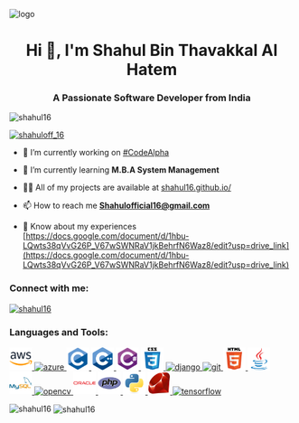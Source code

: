 ![logo](https://github.com/Shahul16/Shahul16/blob/main/Black%20Technology%20LinkedIn%20Banner.png)
<h1 align="center">Hi 👋, I'm Shahul Bin Thavakkal Al Hatem</h1>
<h3 align="center">A Passionate Software Developer from India</h3>
<p align="left"> <img src="https://komarev.com/ghpvc/?username=shahul16&label=Profile%20views&color=0e75b6&style=flat" alt="shahul16" /> </p>

<p align="left"> <a href="https://twitter.com/shahuloff_16" target="blank"><img src="https://img.shields.io/twitter/follow/shahuloff_16?logo=twitter&style=for-the-badge" alt="shahuloff_16" /></a> </p>

- 🔭 I’m currently working on [#CodeAlpha](https://github.com/Shahul16)

- 🌱 I’m currently learning **M.B.A System Management**

- 👨‍💻 All of my projects are available at [shahul16.github.io/](shahul16.github.io/)

- 📫 How to reach me **Shahulofficial16@gmail.com**

- 📄 Know about my experiences [https://docs.google.com/document/d/1hbu-LQwts38qVvG26P_V67wSWNRaV1jkBehrfN6Waz8/edit?usp=drive_link](https://docs.google.com/document/d/1hbu-LQwts38qVvG26P_V67wSWNRaV1jkBehrfN6Waz8/edit?usp=drive_link)

<h3 align="left">Connect with me:</h3>
<p align="left">
<a href="https://linkedin.com/in/shahul16" target="blank"><img align="center" src="https://raw.githubusercontent.com/rahuldkjain/github-profile-readme-generator/master/src/images/icons/Social/linked-in-alt.svg" alt="shahul16" height="30" width="40" /></a>


<h3 align="left">Languages and Tools:</h3>
<p align="left"> <a href="https://aws.amazon.com" target="_blank" rel="noreferrer"> <img src="https://raw.githubusercontent.com/devicons/devicon/master/icons/amazonwebservices/amazonwebservices-original-wordmark.svg" alt="aws" width="40" height="40"/> </a> <a href="https://azure.microsoft.com/en-in/" target="_blank" rel="noreferrer"> <img src="https://www.vectorlogo.zone/logos/microsoft_azure/microsoft_azure-icon.svg" alt="azure" width="40" height="40"/> </a> <a href="https://www.cprogramming.com/" target="_blank" rel="noreferrer"> <img src="https://raw.githubusercontent.com/devicons/devicon/master/icons/c/c-original.svg" alt="c" width="40" height="40"/> </a> <a href="https://www.w3schools.com/cpp/" target="_blank" rel="noreferrer"> <img src="https://raw.githubusercontent.com/devicons/devicon/master/icons/cplusplus/cplusplus-original.svg" alt="cplusplus" width="40" height="40"/> </a> <a href="https://www.w3schools.com/cs/" target="_blank" rel="noreferrer"> <img src="https://raw.githubusercontent.com/devicons/devicon/master/icons/csharp/csharp-original.svg" alt="csharp" width="40" height="40"/> </a> <a href="https://www.w3schools.com/css/" target="_blank" rel="noreferrer"> <img src="https://raw.githubusercontent.com/devicons/devicon/master/icons/css3/css3-original-wordmark.svg" alt="css3" width="40" height="40"/> </a> <a href="https://www.djangoproject.com/" target="_blank" rel="noreferrer"> <img src="https://cdn.worldvectorlogo.com/logos/django.svg" alt="django" width="40" height="40"/> </a> <a href="https://git-scm.com/" target="_blank" rel="noreferrer"> <img src="https://www.vectorlogo.zone/logos/git-scm/git-scm-icon.svg" alt="git" width="40" height="40"/> </a> <a href="https://www.w3.org/html/" target="_blank" rel="noreferrer"> <img src="https://raw.githubusercontent.com/devicons/devicon/master/icons/html5/html5-original-wordmark.svg" alt="html5" width="40" height="40"/> </a> <a href="https://www.java.com" target="_blank" rel="noreferrer"> <img src="https://raw.githubusercontent.com/devicons/devicon/master/icons/java/java-original.svg" alt="java" width="40" height="40"/> </a> <a href="https://www.mysql.com/" target="_blank" rel="noreferrer"> <img src="https://raw.githubusercontent.com/devicons/devicon/master/icons/mysql/mysql-original-wordmark.svg" alt="mysql" width="40" height="40"/> </a> <a href="https://opencv.org/" target="_blank" rel="noreferrer"> <img src="https://www.vectorlogo.zone/logos/opencv/opencv-icon.svg" alt="opencv" width="40" height="40"/> </a> <a href="https://www.oracle.com/" target="_blank" rel="noreferrer"> <img src="https://raw.githubusercontent.com/devicons/devicon/master/icons/oracle/oracle-original.svg" alt="oracle" width="40" height="40"/> </a> <a href="https://www.php.net" target="_blank" rel="noreferrer"> <img src="https://raw.githubusercontent.com/devicons/devicon/master/icons/php/php-original.svg" alt="php" width="40" height="40"/> </a> <a href="https://www.python.org" target="_blank" rel="noreferrer"> <img src="https://raw.githubusercontent.com/devicons/devicon/master/icons/python/python-original.svg" alt="python" width="40" height="40"/> </a> <a href="https://www.ruby-lang.org/en/" target="_blank" rel="noreferrer"> <img src="https://raw.githubusercontent.com/devicons/devicon/master/icons/ruby/ruby-original.svg" alt="ruby" width="40" height="40"/> </a> <a href="https://www.tensorflow.org" target="_blank" rel="noreferrer"> <img src="https://www.vectorlogo.zone/logos/tensorflow/tensorflow-icon.svg" alt="tensorflow" width="40" height="40"/> </a> </p>

<p><img align="left" src="https://github-readme-stats.vercel.app/api/top-langs?username=shahul16&show_icons=true&locale=en&layout=compact" alt="shahul16" /></p>

<p>&nbsp;<img align="center" src="https://github-readme-stats.vercel.app/api?username=shahul16&show_icons=true&locale=en" alt="shahul16" /></p>
